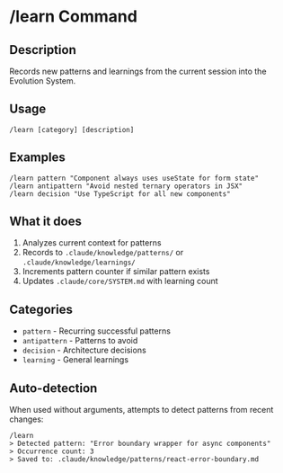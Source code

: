 # /learn Command

## Description
Records new patterns and learnings from the current session into the Evolution System.

## Usage
```
/learn [category] [description]
```

## Examples
```
/learn pattern "Component always uses useState for form state"
/learn antipattern "Avoid nested ternary operators in JSX"
/learn decision "Use TypeScript for all new components"
```

## What it does
1. Analyzes current context for patterns
2. Records to `.claude/knowledge/patterns/` or `.claude/knowledge/learnings/`
3. Increments pattern counter if similar pattern exists
4. Updates `.claude/core/SYSTEM.md` with learning count

## Categories
- `pattern` - Recurring successful patterns
- `antipattern` - Patterns to avoid
- `decision` - Architecture decisions
- `learning` - General learnings

## Auto-detection
When used without arguments, attempts to detect patterns from recent changes:
```
/learn
> Detected pattern: "Error boundary wrapper for async components"
> Occurrence count: 3
> Saved to: .claude/knowledge/patterns/react-error-boundary.md
```